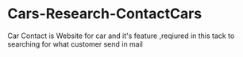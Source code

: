 # Cars-Research-ContactCars
Car Contact is  Website for car and it's feature ,reqiured in this tack to searching for what customer send in mail
